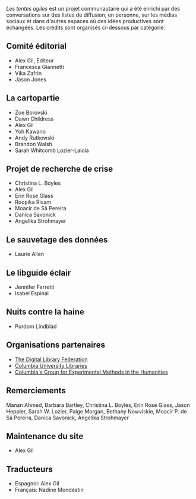 *Les tentes agiles* est un projet communautaire qui a été enrichi par des conversations sur des listes de diffusion, en personne, sur les médias sociaux et dans d'autres espaces où des idées productives sont échangées. Les crédits sont organisés ci-dessous par catégorie.

## Comité éditorial

- Alex Gil, Editeur
- Francesca Giannetti
- Vika Zafrin
- Jason Jones

## La cartopartie

- Zoe Borovski
- Dawn Childress
- Alex Gil
- Yoh Kawano
- Andy Rutkowski
- Brandon Walsh
- Sarah Whitcomb Lozier-Laiola

## Projet de recherche de crise

- Christina L. Boyles
- Alex Gil
- Erin Rose Glass
- Roopika Risam
- Moacir de Sà Pereira
- Danica Savonick
- Angelika Strohmayer

## Le sauvetage des données

- Laurie Allen

## Le libguide éclair

- Jennifer Ferretti
- Isabel Espinal


## Nuits contre la haine

- Purdom Lindblad


## Organisations partenaires

- [The Digital Library Federation](https://www.diglib.org/)
- [Columbia University Libraries](http://library.columbia.edu/services/digital-scholarship.html)
- [Columbia's Group for Experimental Methods in the Humanities](http://xpmethod.plaintext.in/)


## Remerciements

Manan Ahmed, Barbara Bartley, Christina L. Boyles, Erin Rose Glass, Jason Heppler, Sarah W. Lozier, Paige Morgan, Bethany Nowviskie, Moacir P. de Sá Pereira, Danica Savonick, Angelika Strohmayer

## Maintenance du site

- Alex Gil

## Traducteurs

- Espagnol: Alex Gil
- Français: Nadine Mondestin
